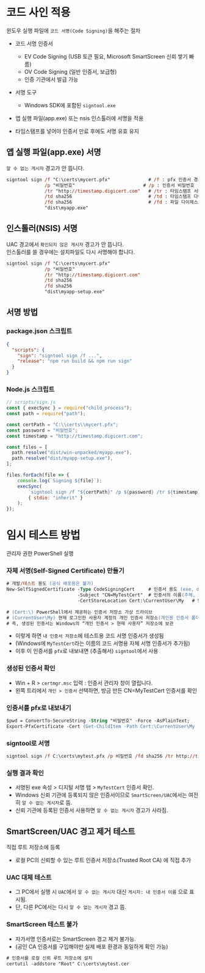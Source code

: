 # 코드 사인 적용
윈도우 실행 파일에 `코드 서명(Code Signing)`을 해주는 절차

* 코드 서명 인증서
  - EV Code Signing (USB 토큰 필요, Microsoft SmartScreen 신뢰 쌓기 빠름)
  - OV Code Signing (일반 인증서, 보급형)
  - 인증 기관에서 발급 가능

* 서명 도구
  - Windows SDK에 포함된 `signtool.exe`

* 앱 실행 파일(app.exe) 또는 nsis 인스톨러에 서명을 적용
* 타임스탬프를 넣어야 인증서 만료 후에도 서명 유효 유지

## 앱 실행 파일(app.exe) 서명

`알 수 없는 게시자` 경고가 안 뜹니다.

```ps
signtool sign /f "C:\certs\mycert.pfx"              # /f : pfx 인증서 경로
              /p "비밀번호"                         # /p : 인증서 비밀번호
              /tr "http://timestamp.digicert.com"   # /tr : 타임스탬프 서버 (중요)
              /td sha256                            # /td : 타임스탬프 다이제스트 알고리즘
              /fd sha256                            # /fd : 파일 다이제스트 알고리즘
              "dist\myapp.exe"
```

## 인스톨러(NSIS) 서명

UAC 경고에서 `확인되지 않은 게시자` 경고가 안 뜹니다.  
인스톨러를 쓸 경우에는 설치파일도 다시 서명해야 합니다.

```ps
signtool sign /f "C:\certs\mycert.pfx" 
              /p "비밀번호" 
              /tr "http://timestamp.digicert.com" 
              /td sha256 
              /fd sha256 
              "dist\myapp-setup.exe"
```

## 서명 방법

### package.json 스크립트
```json
{
  "scripts": {
    "sign": "signtool sign /f ...",
    "release": "npm run build && npm run sign"
  }
}

```

### Node.js 스크립트

```js
// scripts/sign.js
const { execSync } = require("child_process");
const path = require("path");

const certPath = "C:\\certs\\mycert.pfx";
const password = "비밀번호";
const timestamp = "http://timestamp.digicert.com";

const files = [
  path.resolve("dist/win-unpacked/myapp.exe"),
  path.resolve("dist/myapp-setup.exe"),
];

files.forEach(file => {
    console.log(`Signing ${file}`);
    execSync(
        `signtool sign /f "${certPath}" /p ${password} /tr ${timestamp} /td sha256 /fd sha256 "${file}"`,
        { stdio: "inherit" }
    );
});
```

# 임시 테스트 방법

관리자 권한 PowerShell 실행

### 자체 서명(Self-Signed Certificate) 만들기

```ps
# 개발/테스트 용도 (공식 배포용은 불가)
New-SelfSignedCertificate -Type CodeSigningCert     # 인증서 용도 (exe, dll 같은 실행 파일에 서명)
                          -Subject "CN=MyTestCert"  # 인증서의 이름(주체, Subject DN) 지정, 나중에 인증서 목록에서 이 이름으로 찾을 수 있음
                          -CertStoreLocation Cert:\CurrentUser\My   # 인증서를 어디에 저장할지 지정
                          
# (Cert:\) PowerShell에서 제공하는 인증서 저장소 가상 드라이브
# (CurrentUser\My) 현재 로그인한 사용자 계정의 개인 인증서 저장소(개인용 인증서 폴더)
# 즉, 생성된 인증서는 Windows의 “개인 인증서 > 현재 사용자” 저장소에 보관
```
- 이렇게 하면 `내 인증서 저장소`에 테스트용 코드 서명 인증서가 생성됨
- (Windows에 `MyTestCert`라는 이름의 코드 서명용 자체 서명 인증서가 추가됨)
- 이후 이 인증서를 `pfx`로 내보내면 (추출해서) `signtool`에서 사용

### 생성된 인증서 확인

* Win + R > `certmgr.msc` 입력 : 인증서 관리자 창이 열립니다.
* 왼쪽 트리에서 `개인 > 인증서` 선택하면, 방금 만든 CN=MyTestCert 인증서를 확인

### 인증서를 pfx로 내보내기

```ps
$pwd = ConvertTo-SecureString -String "비밀번호" -Force -AsPlainText;
Export-PfxCertificate -Cert (Get-ChildItem -Path Cert:\CurrentUser\My | Where-Object { $_.Subject -match "MyTestCert" }) -FilePath C:\certs\mytest.pfx -Password $pwd
```

### signtool로 서명

```ps
signtool sign /f C:\certs\mytest.pfx /p 비밀번호 /fd sha256 /tr http://timestamp.digicert.com /td sha256 dist\myapp.exe
```

### 실행 결과 확인

- 서명된 exe 속성 > 디지털 서명 탭 > `MyTestCert` 인증서 확인.
- Windows 신뢰 기관에 등록되지 않은 인증서이므로 `SmartScreen/UAC`에서는 여전히 `알 수 없는 게시자`로 뜸.
- 신뢰 기관에 등록된 인증서 사용하면 `알 수 없는 게시자` 경고가 사라짐.

## SmartScreen/UAC 경고 제거 테스트

직접 루트 저장소에 등록
- 로컬 PC의 신뢰할 수 있는 루트 인증서 저장소(Trusted Root CA) 에 직접 추가

### UAC 대체 테스트
- 그 PC에서 실행 시 `UAC`에서 `알 수 없는 게시자` 대신 `게시자: 내 인증서 이름` 으로 표시됨.
- 단, 다른 PC에서는 다시 `알 수 없는 게시자` 경고 뜸.

### SmartScreen 테스트 불가
- 자가서명 인증서로는 SmartScreen 경고 제거 불가능.
- (공인 CA 인증서를 구입해야만 실제 배포 환경과 동일하게 확인 가능)

```ps
# 인증서를 로컬 신뢰 루트 저장소에 설치
certutil -addstore "Root" C:\certs\mytest.cer
```















